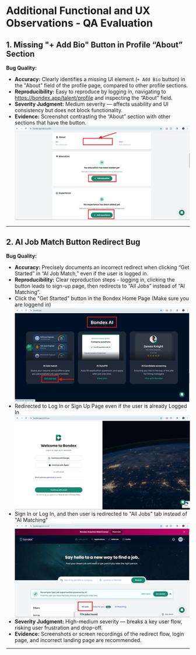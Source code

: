 # Additional Functional and UX Observations - QA Evaluation

## 1. Missing "+ Add Bio" Button in Profile “About” Section

**Bug Quality:**  
- **Accuracy:** Clearly identifies a missing UI element (`+ Add Bio` button) in the "About" field of the profile page, compared to other profile sections.  
- **Reproducibility:** Easy to reproduce by logging in, navigating to https://bondex.app/talent/profile and inspecting the “About” field.  
- **Severity Judgment:** Medium severity — affects usability and UI consistency but does not block functionality.  
- **Evidence:** Screenshot contrasting the “About” section with other sections that have the button.
![Missing_Add_Bio_Button](images/Missing_Add_Bio_Button.png)

---

## 2. AI Job Match Button Redirect Bug

**Bug Quality:**  
- **Accuracy:** Precisely documents an incorrect redirect when clicking “Get Started” in “AI Job Match,” even if the user is logged in.  
- **Reproducibility:** Clear reproduction steps - logging in, clicking the button leads to sign-up page, then redirects to “All Jobs” instead of “AI Matching”.
- Click the "Get Started" button in the Bondex Home Page (Make sure you are loggend in)
![Get_Started_Button](images/Get_Started_Button.png)
- Redirected to Log In or Sign Up Page even if the user is already Logged In
![LogIn_SignUp_Page](images/LogIn_SignUp_Page.png)
- Sign In or Log In, and then user is redirected to "All Jobs" tab instead of "AI Matching"
![All_Jobs_Tab_Page](images/All_Jobs_Tab_Page.png)
- **Severity Judgment:** High-medium severity — breaks a key user flow, risking user frustration and drop-off.  
- **Evidence:** Screenshots or screen recordings of the redirect flow, login page, and incorrect landing page are recommended.

---

